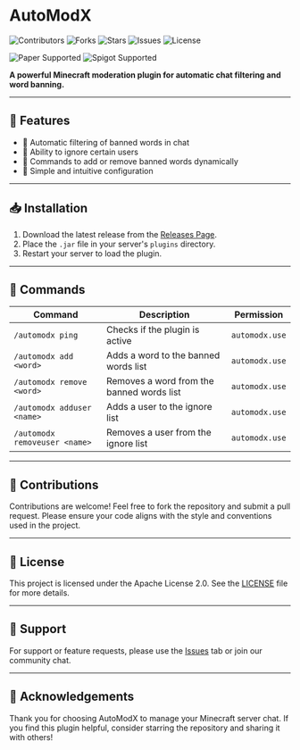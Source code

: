 # AutoModX

![Contributors](https://img.shields.io/github/contributors/CapitainFoxy/AutoModX?style=flat-square)
![Forks](https://img.shields.io/github/forks/CapitainFoxy/AutoModX?style=flat-square)
![Stars](https://img.shields.io/github/stars/CapitainFoxy/AutoModX?style=flat-square)
![Issues](https://img.shields.io/github/issues/CapitainFoxy/AutoModX?style=flat-square)
![License](https://img.shields.io/github/license/CapitainFoxy/AutoModX?style=flat-square)

![Paper Supported](https://camo.githubusercontent.com/04f8d33ef089137caf4598c852452bb9f4b1f90b37fb5444866a6211e191f290/68747470733a2f2f63646e2e6a7364656c6976722e6e65742f67682f696e746572677261762f646576696e732d6261646765732f6173736574732f636f6d706163742f737570706f727465642f70617065725f766563746f722e737667)
![Spigot Supported](https://camo.githubusercontent.com/04f8d33ef089137caf4598c852452bb9f4b1f90b37fb5444866a6211e191f290/68747470733a2f2f63646e2e6a7364656c6976722e6e65742f67682f696e746572677261762f646576696e732d6261646765732f6173736574732f636f6d706163742f737570706f727465642f737069676f745f766563746f722e737667)

**A powerful Minecraft moderation plugin for automatic chat filtering and word banning.**

---

## 📖 Features
- 🚫 Automatic filtering of banned words in chat
- 👤 Ability to ignore certain users
- 🔄 Commands to add or remove banned words dynamically
- 🔧 Simple and intuitive configuration

---

## 📥 Installation
1. Download the latest release from the [Releases Page](https://github.com/CapitainFoxy/AutoModX/releases).
2. Place the `.jar` file in your server's `plugins` directory.
3. Restart your server to load the plugin.

---

## 🔨 Commands
| Command               | Description                                | Permission    |
|-----------------------|--------------------------------------------|---------------|
| `/automodx ping`      | Checks if the plugin is active             | `automodx.use`|
| `/automodx add <word>`| Adds a word to the banned words list        | `automodx.use`|
| `/automodx remove <word>`| Removes a word from the banned words list| `automodx.use`|
| `/automodx adduser <name>`| Adds a user to the ignore list          | `automodx.use`|
| `/automodx removeuser <name>`| Removes a user from the ignore list | `automodx.use`|

---

## 🤝 Contributions
Contributions are welcome! Feel free to fork the repository and submit a pull request. Please ensure your code aligns with the style and conventions used in the project.

---

## 📜 License
This project is licensed under the Apache License 2.0. See the [LICENSE](LICENSE) file for more details.

---

## 💬 Support
For support or feature requests, please use the [Issues](https://github.com/CapitainFoxy/AutoModX/issues) tab or join our community chat.

---

## 🌟 Acknowledgements
Thank you for choosing AutoModX to manage your Minecraft server chat. If you find this plugin helpful, consider starring the repository and sharing it with others!
